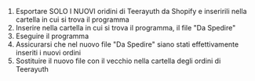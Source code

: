 1. Esportare SOLO I NUOVI oridini di Teerayuth da Shopify e inseririli nella cartella in cui si trova il programma
2. Inserire nella cartella in cui si trova il programma, il file "Da Spedire"
3. Eseguire il programma
4. Assicurarsi che nel nuovo file "Da Spedire" siano stati effettivamente inseriti i nuovi ordini
5. Sostituire il nuovo file con il vecchio nella cartella degli ordini di Teerayuth